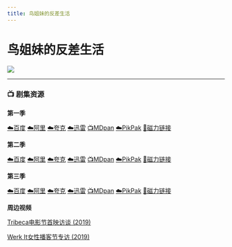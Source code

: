 ```yaml
---
title: 鸟姐妹的反差生活
---
```


# 鸟姐妹的反差生活
![ ](/assets/image/鸟姐妹的反差生活.jpg)

----

### 📺 剧集资源

**第一季** <Badge type="tip" text="YYeTs人人字幕组" />

[☁️百度](https://pan.baidu.com/s/13h_HrKRp98_jIxjqUG3Qog?pwd=5z6r) [☁️阿里](https://www.aliyundrive.com/s/tGmPKH3CkNF) [☁️夸克](https://pan.quark.cn/s/c2a3edbea63e) [☁️迅雷](https://pan.xunlei.com/s/VNnhB-tP6_84ufPwwln5uW_1A1?pwd=63us#) [📺MDpan](https://pan.mdsub.top/%E9%B8%9F%E5%A7%90%E5%A6%B9%E7%9A%84%E5%8F%8D%E5%B7%AE%E7%94%9F%E6%B4%BB/) [☁️PikPak](https://mypikpak.com/s/VNmWNFj7AE176gIOFI8Cum6oo1) [🧲磁力链接](magnet:?xt=urn:btih:f83cc3757b138cd976206e985715dde6dd8cd635)

**第二季** <Badge type="warning" text="漫迪MDsub" />

[☁️百度](https://pan.baidu.com/s/1OX4IpB9rHnrPt2m2h_Dg6A?pwd=acx4) [☁️阿里](https://www.aliyundrive.com/s/jE2HdQoRGhK) [☁️夸克](https://pan.quark.cn/s/2c503bc86127) [☁️迅雷](https://pan.xunlei.com/s/VNnhB3UB033Ge88FC4P3JubqA1?pwd=j3cs#) [📺MDpan](https://pan.mdsub.top/%E9%B8%9F%E5%A7%90%E5%A6%B9%E7%9A%84%E5%8F%8D%E5%B7%AE%E7%94%9F%E6%B4%BB/) [☁️PikPak](https://mypikpak.com/s/VNmWNFj7AE176gIOFI8Cum6oo1) [🧲磁力链接](magnet:?xt=urn:btih:fa1cdc601abccf6c5a1db31fc00e47e7b40b7ae2)

**第三季** <Badge type="warning" text="漫迪MDsub" />

[☁️百度](https://pan.baidu.com/s/14lr11TLMi-hHhZsa6209Vw?pwd=1pu9) [☁️阿里](https://www.aliyundrive.com/s/SA3Ztd8iqHX) [☁️夸克](https://pan.quark.cn/s/cee704ae280c) [☁️迅雷](https://pan.xunlei.com/s/VNnhB6WpODf49V87gagU9fouA1?pwd=qzq3#) [📺MDpan](https://pan.mdsub.top/%E9%B8%9F%E5%A7%90%E5%A6%B9%E7%9A%84%E5%8F%8D%E5%B7%AE%E7%94%9F%E6%B4%BB/) [☁️PikPak](https://mypikpak.com/s/VNmWNFj7AE176gIOFI8Cum6oo1) [🧲磁力链接](magnet:?xt=urn:btih:80e2a56cf42125e19d7036651196919b91f1ca40)

**周边视频** <Badge type="warning" text="漫迪MDsub" />

[Tribeca电影节首映访谈 (2019)](https://www.bilibili.com/video/BV13M4y1V7N2)

[Werk It女性播客节专访 (2019)](https://www.bilibili.com/video/BV1E14y1s7mW)
